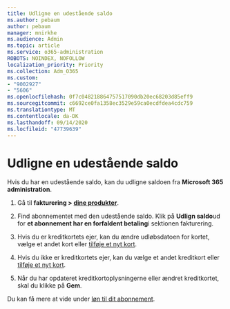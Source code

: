 ```yaml
---
title: Udligne en udestående saldo
ms.author: pebaum
author: pebaum
manager: mnirkhe
ms.audience: Admin
ms.topic: article
ms.service: o365-administration
ROBOTS: NOINDEX, NOFOLLOW
localization_priority: Priority
ms.collection: Adm_O365
ms.custom:
- "9002927"
- "5606"
ms.openlocfilehash: 0f7c048218864757517090db20ec68203d85eff9
ms.sourcegitcommit: c6692ce0fa1358ec3529e59ca0ecdfdea4cdc759
ms.translationtype: MT
ms.contentlocale: da-DK
ms.lasthandoff: 09/14/2020
ms.locfileid: "47739639"
---
```

# <a name="settle-an-outstanding-balance"></a>Udligne en udestående saldo

Hvis du har en udestående saldo, kan du udligne saldoen fra **Microsoft 365 administration**.

1. Gå til **fakturering > [dine produkter](https://go.microsoft.com/fwlink/p/?linkid=842054)**.

2. Find abonnementet med den udestående saldo. Klik på **Udlign saldo**ud for **et abonnement har en forfaldent betaling**i sektionen fakturering.

3. Hvis du er kreditkortets ejer, kan du ændre udløbsdatoen for kortet, vælge et andet kort eller [tilføje et nyt kort](https://docs.microsoft.com/microsoft-365/commerce/billing-and-payments/manage-payment-methods?view=o365-worldwide).

4. Hvis du ikke er kreditkortets ejer, kan du vælge et andet kreditkort eller [tilføje et nyt kort](https://docs.microsoft.com/microsoft-365/commerce/billing-and-payments/manage-payment-methods?view=o365-worldwide).

5. Når du har opdateret kreditkortoplysningerne eller ændret kreditkortet, skal du klikke på **Gem**.

Du kan få mere at vide under [løn til dit abonnement](https://docs.microsoft.com/microsoft-365/commerce/billing-and-payments/pay-for-your-subscription?view=o365-worldwide).
